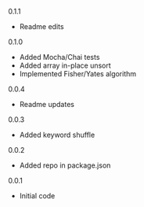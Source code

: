0.1.1
- Readme edits

0.1.0
- Added Mocha/Chai tests
- Added array in-place unsort
- Implemented Fisher/Yates algorithm

0.0.4
- Readme updates

0.0.3
- Added keyword shuffle

0.0.2
- Added repo in package.json

0.0.1
- Initial code